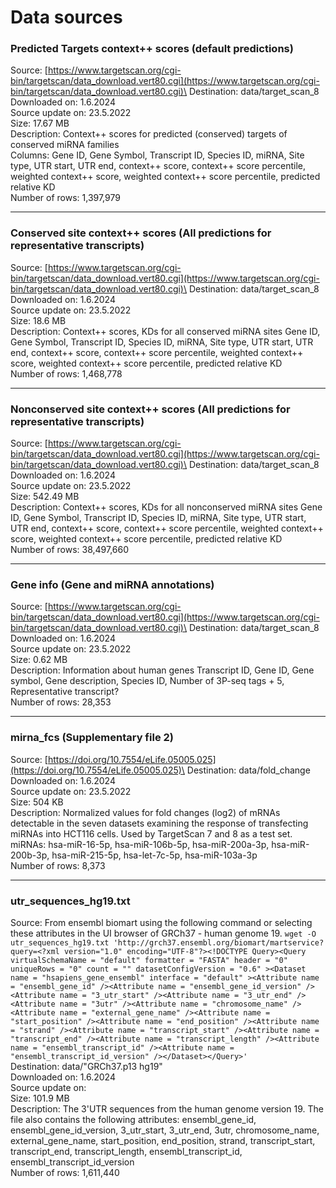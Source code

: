 # Data sources

### Predicted Targets context++ scores (default predictions)
Source: [https://www.targetscan.org/cgi-bin/targetscan/data_download.vert80.cgi](https://www.targetscan.org/cgi-bin/targetscan/data_download.vert80.cgi)\
Destination: data/target_scan_8\
Downloaded on: 1.6.2024\
Source update on: 23.5.2022\
Size: 17.67 MB\
Description: Context++ scores for predicted (conserved) targets of conserved miRNA families\
Columns: Gene ID, Gene Symbol, Transcript ID, Species ID, miRNA, Site type, UTR start, UTR end, context++ score, context++ score percentile, weighted context++ score, weighted context++ score percentile, predicted relative KD\
Number of rows: 1,397,979


___________________________________________________________________________________________________________________

### Conserved site context++ scores (All predictions for representative transcripts)
Source: [https://www.targetscan.org/cgi-bin/targetscan/data_download.vert80.cgi](https://www.targetscan.org/cgi-bin/targetscan/data_download.vert80.cgi)\
Destination: data/target_scan_8\
Downloaded on: 1.6.2024\
Source update on: 23.5.2022\
Size: 18.6 MB\
Description: Context++ scores, KDs for all conserved miRNA sites	Gene ID, Gene Symbol, Transcript ID, Species ID, miRNA, Site type, UTR start, UTR end, context++ score, context++ score percentile, weighted context++ score, weighted context++ score percentile, predicted relative KD\
Number of rows: 1,468,778

___________________________________________________________________________________________________________________

### Nonconserved site context++ scores (All predictions for representative transcripts)
Source: [https://www.targetscan.org/cgi-bin/targetscan/data_download.vert80.cgi](https://www.targetscan.org/cgi-bin/targetscan/data_download.vert80.cgi)\
Destination: data/target_scan_8\
Downloaded on: 1.6.2024\
Source update on: 23.5.2022\
Size: 542.49 MB\
Description: Context++ scores, KDs for all nonconserved miRNA sites	Gene ID, Gene Symbol, Transcript ID, Species ID, miRNA, Site type, UTR start, UTR end, context++ score, context++ score percentile, weighted context++ score, weighted context++ score percentile, predicted relative KD\
Number of rows: 38,497,660


___________________________________________________________________________________________________________________

### Gene info (Gene and miRNA annotations)	
Source: [https://www.targetscan.org/cgi-bin/targetscan/data_download.vert80.cgi](https://www.targetscan.org/cgi-bin/targetscan/data_download.vert80.cgi)\
Destination: data/target_scan_8\
Downloaded on: 1.6.2024\
Source update on: 23.5.2022\
Size: 0.62 MB\
Description: Information about human genes	Transcript ID, Gene ID, Gene symbol, Gene description, Species ID, Number of 3P-seq tags + 5, Representative transcript?\
Number of rows: 28,353

___________________________________________________________________________________________________________________

### mirna_fcs (Supplementary file 2)
Source: [https://doi.org/10.7554/eLife.05005.025](https://doi.org/10.7554/eLife.05005.025)\
Destination: data/fold_change\
Downloaded on: 1.6.2024\
Source update on: 23.5.2022\
Size: 504 KB\
Description: Normalized values for fold changes (log2) of mRNAs detectable in the seven datasets examining the response of transfecting miRNAs into HCT116 cells. Used by TargetScan 7 and 8 as a test set. miRNAs: hsa-miR-16-5p,	hsa-miR-106b-5p,	hsa-miR-200a-3p,	hsa-miR-200b-3p,	hsa-miR-215-5p,	hsa-let-7c-5p,	hsa-miR-103a-3p\
Number of rows: 8,373

___________________________________________________________________________________________________________________

### utr_sequences_hg19.txt
Source: From ensembl biomart using the following command or selecting these attributes in the UI browser of GRCh37 - human genome 19. 
```wget -O utr_sequences_hg19.txt 'http://grch37.ensembl.org/biomart/martservice?query=<?xml version="1.0" encoding="UTF-8"?><!DOCTYPE Query><Query  virtualSchemaName = "default" formatter = "FASTA" header = "0" uniqueRows = "0" count = "" datasetConfigVersion = "0.6" ><Dataset name = "hsapiens_gene_ensembl" interface = "default" ><Attribute name = "ensembl_gene_id" /><Attribute name = "ensembl_gene_id_version" /><Attribute name = "3_utr_start" /><Attribute name = "3_utr_end" /><Attribute name = "3utr" /><Attribute name = "chromosome_name" /><Attribute name = "external_gene_name" /><Attribute name = "start_position" /><Attribute name = "end_position" /><Attribute name = "strand" /><Attribute name = "transcript_start" /><Attribute name = "transcript_end" /><Attribute name = "transcript_length" /><Attribute name = "ensembl_transcript_id" /><Attribute name = "ensembl_transcript_id_version" /></Dataset></Query>'```\
Destination: data/"GRCh37.p13 hg19"\
Downloaded on: 1.6.2024\
Source update on: \
Size: 101.9 MB\
Description: The 3'UTR sequences from the human genome version 19. The file also contains the following attributes: ensembl_gene_id, ensembl_gene_id_version, 3_utr_start, 3_utr_end, 3utr, chromosome_name, external_gene_name, start_position, end_position, strand, transcript_start, transcript_end, transcript_length, ensembl_transcript_id, ensembl_transcript_id_version\
Number of rows: 1,611,440
